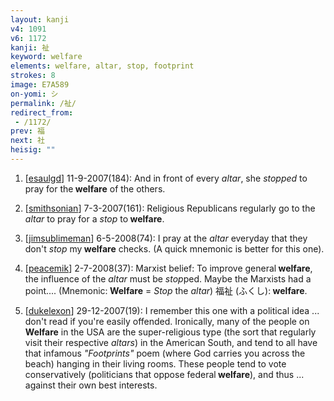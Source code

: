 ```yaml
---
layout: kanji
v4: 1091
v6: 1172
kanji: 祉
keyword: welfare
elements: welfare, altar, stop, footprint
strokes: 8
image: E7A589
on-yomi: シ
permalink: /祉/
redirect_from:
 - /1172/
prev: 福
next: 社
heisig: ""
---
```


1) [<a href="http://kanji.koohii.com/profile/esaulgd">esaulgd</a>] 11-9-2007(184): And in front of every <em>altar</em>, she <em>stopped</em> to pray for the<strong> welfare</strong> of the others.

2) [<a href="http://kanji.koohii.com/profile/smithsonian">smithsonian</a>] 7-3-2007(161): Religious Republicans regularly go to the <em>altar</em> to pray for a <em>stop</em> to<strong> welfare</strong>.

3) [<a href="http://kanji.koohii.com/profile/jimsublimeman">jimsublimeman</a>] 6-5-2008(74): I pray at the <em>altar</em> everyday that they don&#039;t <em>stop</em> my<strong> welfare</strong> checks. (A quick mnemonic is better for this one).

4) [<a href="http://kanji.koohii.com/profile/peacemik">peacemik</a>] 2-7-2008(37): Marxist belief: To improve general<strong> welfare</strong>, the influence of the <em>altar</em> must be <em>stop</em>ped. Maybe the Marxists had a point.... (Mnemonic:<strong> Welfare</strong> = <em>Stop</em> the <em>altar</em>) 福祉 (ふくし):<strong> welfare</strong>.

5) [<a href="http://kanji.koohii.com/profile/dukelexon">dukelexon</a>] 29-12-2007(19): I remember this one with a political idea ... don&#039;t read if you&#039;re easily offended. Ironically, many of the people on<strong> Welfare</strong> in the USA are the super-religious type (the sort that regularly visit their respective <em>altars</em>) in the American South, and tend to all have that infamous <em>&quot;Footprints&quot;</em> poem (where God carries you across the beach) hanging in their living rooms. These people tend to vote conservatively (politicians that oppose federal<strong> welfare</strong>), and thus ... against their own best interests.

